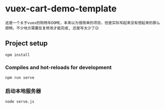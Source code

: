 # vuex-cart-demo-template

    这是一个关于vuex的购物车DOME，本来以为很简单的项目，但是实际写起来没有想起来的那么顺畅，不少地方需要反复修改才能完成, 还是写太少了😥

## Project setup
```
npm install
```

### Compiles and hot-reloads for development
```
npm run serve
```

### 启动本地服务器
```
node serve.js
```
